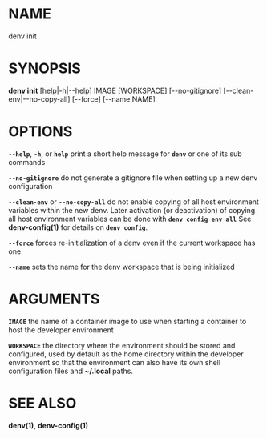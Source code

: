 # NAME

denv init

# SYNOPSIS

**denv init** [help|-h|--help] IMAGE [WORKSPACE] [--no-gitignore] [--clean-env|--no-copy-all] [--force] [--name NAME]

# OPTIONS

**`--help`**, **`-h`**, or **`help`** print a short help message for **`denv`** or one of its sub commands

**`--no-gitignore`** do not generate a gitignore file when setting up a new denv configuration

**`--clean-env`** or **`--no-copy-all`** do not enable copying of all host environment variables within the new denv.
  Later activation (or deactivation) of copying all host environment variables can be done with **`denv config env all`**
  See **denv-config(1)** for details on **`denv config`**.

**`--force`** forces re-initialization of a denv even if the current workspace has one

**`--name`** sets the name for the denv workspace that is being initialized

# ARGUMENTS

**`IMAGE`**   the name of a container image to use when starting a container to host the developer environment

**`WORKSPACE`** the directory where the environment should be stored and configured, used by default
              as the home directory within the developer environment so that the environment can also
              have its own shell configuration files and **~/.local** paths.

# SEE ALSO

**denv(1)**, **denv-config(1)**

